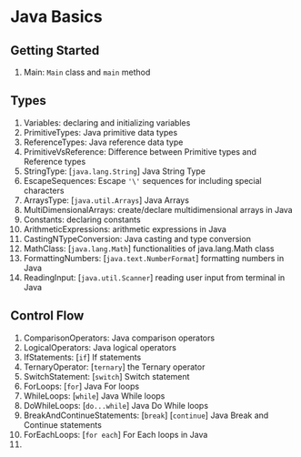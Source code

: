 # Java Basics 

## Getting Started
1. Main: `Main` class and `main` method
## Types
1. Variables: declaring and initializing variables 
2. PrimitiveTypes: Java primitive data types 
3. ReferenceTypes: Java reference data type 
4. PrimitiveVsReference: Difference between Primitive types and Reference types 
5. StringType: [`java.lang.String`] Java String Type 
6. EscapeSequences: Escape `'\'` sequences for including special characters 
7. ArraysType: [`java.util.Arrays`] Java Arrays 
8. MultiDimensionalArrays: create/declare multidimensional arrays in Java 
9. Constants: declaring constants 
10. ArithmeticExpressions: arithmetic expressions in Java 
11. CastingNTypeConversion: Java casting and type conversion 
12. MathClass: [`java.lang.Math`] functionalities of java.lang.Math class 
13. FormattingNumbers: [`java.text.NumberFormat`] formatting numbers in Java 
14. ReadingInput: [`java.util.Scanner`] reading user input from terminal in Java
## Control Flow
1. ComparisonOperators: Java comparison operators 
2. LogicalOperators: Java logical operators
3. IfStatements: [`if`] If statements
4. TernaryOperator: [`ternary`] the Ternary operator
5. SwitchStatement: [`switch`] Switch statement
6. ForLoops: [`for`] Java For loops
7. WhileLoops: [`while`] Java While loops
8. DoWhileLoops: [`do...while`] Java Do While loops
9. BreakAndContinueStatements: [`break`] [`continue`] Java Break and Continue statements
10. ForEachLoops: [`for each`] For Each loops in Java
11. 
